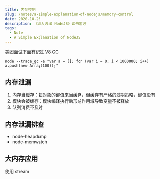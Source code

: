 ```yaml
---
title: 内存控制
slug: /notes/a-simple-explanation-of-nodejs/memory-control
date: 2020-10-26
description: 《深入浅出 NodeJS》读书笔记
tags:
  - Note
  - A Simple Explanation of NodeJS
---
```


[美团面试下面有记过 V8 GC](https://ahabhgk.github.io/blogs/interview-of-meituan-internship)

```shell
node --trace_gc -e "var a = []; for (var i = 0; i < 1000000; i++) a.push(new Array(100));"
```

## 内存泄漏

1. 内存当缓存：把对象的键值来当缓存，但缓存有严格的过期策略，键值没有
2. 模块会被缓存：模块编译执行后形成作用域导致变量不被释放
3. 队列消费不及时

## 内存泄漏排查

- node-heapdump
- node-memwatch

## 大内存应用

使用 stream
